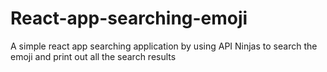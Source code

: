 # React-app-searching-emoji
A simple react app searching application by using API Ninjas to search the emoji and print out all the search results
